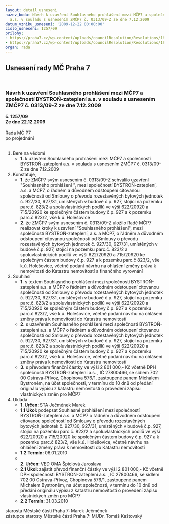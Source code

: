 ```yaml
---
layout: detail_usneseni
nazev_bodu: Návrh k uzavření Souhlasného prohlášení mezi MČP7 a společností BYSTROŃ-zateplení
  a.s. v souladu s usnesením ZMČP7 č. 0313/09-Z ze dne 7.12.2009
datum_vzniku_usneseni: '2009-12-22 00:00:00'
cislo_usneseni: 1257/09
prilohy:
- https://praha7.cz/wp-content/uploads/councilResolution/Resolutions/18157/65-0313z.doc
- https://praha7.cz/wp-content/uploads/councilResolution/Resolutions/18157/65-skmbt_60009121710420.tif
organ: rada
---
```

<div id="ucUsn_pList" class="usn">
	<span><h2>Usnesení rady MČ Praha 7 </h2>
<br></span><div class="standBody">
<span><h3>Návrh k uzavření Souhlasného prohlášení mezi MČP7 a společností BYSTROŃ-zateplení a.s. v souladu s usnesením ZMČP7 č. 0313/09-Z ze dne 7.12.2009</h3></span><div class="center">
		<strong>č. 1257/09</strong><br>
	</div>
<div class="center">
		<strong>Ze dne 22.12.2009</strong><br><br>
	</div>Rada MČ P7<br> po projednání<br><br><ol>
<li>Bere na vědomí<ul><li>
<strong>1.</strong> k uzavření Souhlasného prohlášení mezi MČP7 a společností BYSTROŃ-zateplení a.s. v souladu s usnesením ZMČP7 č. 0313/09-Z ze dne 7.12.2009</li></ul>
</li>
<li>Konstatuje,<ul>
<li>
<strong>1.</strong> že ZMČP7 svým usnesením č. 0313/09-Z schválilo uzavření "Souhlasného prohlášení ", mezi společností BYSTROŇ-zateplení, a.s. a MČP7, o řádném a důvodném odstoupení citovanou společností od Smlouvy o převodu rozestavěných bytových jednotek č. 927/30, 927/31, umístěných v budově č.p. 927, stojící na pozemku parc.č. 823/2 a spoluvlastnických podílů ve výši 622/20920 a 715/20920 ke společným částem budovy č.p. 927 a k pozemku parc.č 823/2, vše k.ú. Holešovice</li>
<li>
<strong>2.</strong> že ZMČP7 svým usnesením č. 0313/09-Z uložilo Radě MČP7 realizovat  kroky k uzavření "Souhlasného prohlášení", mezi společností BYSTROŇ-zateplení, a.s. a MČP7, o řádném a důvodném odstoupení citovanou společností od Smlouvy o převodu rozestavěných bytových jednotek č. 927/30, 927/31, umístěných v budově č.p. 927, stojící na pozemku parc.č. 823/2 a spoluvlastnických podílů ve výši 622/20920 a 715/20920 ke společným částem budovy č.p. 927 a k pozemku parc.č 823/2, vše k.ú. Holešovice, včetně podání návrhu na ohlášení změny práva k nemovitosti do Katastru nemovitostí a finančního vyrovnání</li>
</ul>
</li>
<li>Souhlasí<ul>
<li>
<strong>1.</strong> s textem Souhlasného prohlášení  mezi společností BYSTROŇ-zateplení a.s. a MČP7 o řádném a důvodném odstoupení citovanou společností od Smlouvy o převodu rozestavěných bytových jednotek č. 927/30, 927/31, umístěných v budově č.p. 927, stojící na pozemku parc.č. 823/2 a spoluvlastnických podílů ve výši 622/20920 a 715/20920 ke společným částem budovy č.p. 927 a k pozemku parc.č 823/2, vše k.ú. Holešovice, včetně podání návrhu na ohlášení změny práva k nemovitosti do Katastru nemovitostí </li>
<li>
<strong>2.</strong> s uzavřením Souhlasného prohlášení  mezi společností BYSTROŇ-zateplení a.s. a MČP7 o řádném a důvodném odstoupení citovanou společností od Smlouvy o převodu rozestavěných bytových jednotek č. 927/30, 927/31, umístěných v budově č.p. 927, stojící na pozemku parc.č. 823/2 a spoluvlastnických podílů ve výši 622/20920 a 715/20920 ke společným částem budovy č.p. 927 a k pozemku parc.č 823/2, vše k.ú. Holešovice, včetně podání návrhu na ohlášení změny práva k nemovitosti do Katastru nemovitostí </li>
<li>
<strong>3.</strong> s převodem finanční částky ve výši 2 801 000,- Kč včetně DPH   společnosti BYSTROŇ-zateplení a.s. , IČ 27800466, se sídlem 702 00 Ostrava-Přívoz, Chopinova 576/1, zastoupené panem Michalem Bystroněm, na účet  společnosti,  v termínu do 10 dnů od předání originálu výpisu z katastru nemovitostí  o provedení zápisu vlastnických změn pro MČP7</li>
</ul>
</li>
<li>Ukládá<ul>
<li>
<strong>1. Určen: </strong>STA Ječmének Marek</li>
<li>
<strong>1.1 Úkol: </strong>podepsat  Souhlasné prohlášení  mezi společností BYSTROŇ-zateplení a.s. a MČP7 o řádném a důvodném odstoupení citovanou společností od Smlouvy o převodu rozestavěných bytových jednotek č. 927/30, 927/31, umístěných v budově č.p. 927, stojící na pozemku parc.č. 823/2 a spoluvlastnických podílů ve výši 622/20920 a 715/20920 ke společným částem budovy č.p. 927 a k pozemku parc.č 823/2, vše k.ú. Holešovice, včetně návrhu na ohlášení změny práva k nemovitosti do Katastru nemovitostí </li>
<li>
<strong>1.2 Termín: </strong>06.01.2010</li>
<li>
<strong><br>2. Určen: </strong>VED OMA Špiclová Jaroslava</li>
<li>
<strong>2.1 Úkol: </strong>zajistit převod  finanční částky ve výši 2 801 000,- Kč včetně DPH   společnosti BYSTROŇ-zateplení a.s. , IČ 27800466, se sídlem 702 00 Ostrava-Přívoz, Chopinova 576/1, zastoupené panem Michalem Bystroněm, na účet  společnosti,  v termínu do 10 dnů od předání originálu výpisu z katastru nemovitostí  o provedení zápisu vlastnických změn pro MČP7</li>
<li>
<strong>2.2 Termín: </strong>31.03.2010</li>
</ul>
</li>
</ol>starosta Městské části Praha 7: Marek Ječmének<br>zástupce starosty Městské části Praha 7: MUDr. Tomáš Kaštovský 
</div>
</div>